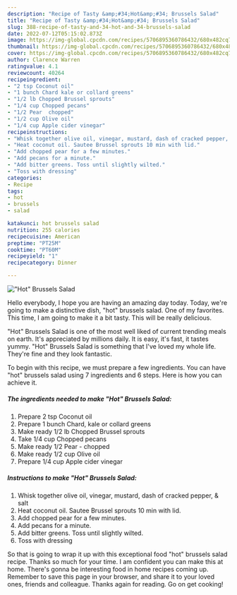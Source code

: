 ```yaml
---
description: "Recipe of Tasty &amp;#34;Hot&amp;#34; Brussels Salad"
title: "Recipe of Tasty &amp;#34;Hot&amp;#34; Brussels Salad"
slug: 388-recipe-of-tasty-and-34-hot-and-34-brussels-salad
date: 2022-07-12T05:15:02.873Z
image: https://img-global.cpcdn.com/recipes/5706895360786432/680x482cq70/hot-brussels-salad-recipe-main-photo.jpg
thumbnail: https://img-global.cpcdn.com/recipes/5706895360786432/680x482cq70/hot-brussels-salad-recipe-main-photo.jpg
cover: https://img-global.cpcdn.com/recipes/5706895360786432/680x482cq70/hot-brussels-salad-recipe-main-photo.jpg
author: Clarence Warren
ratingvalue: 4.1
reviewcount: 40264
recipeingredient:
- "2 tsp Coconut oil"
- "1 bunch Chard kale or collard greens"
- "1/2 lb Chopped Brussel sprouts"
- "1/4 cup Chopped pecans"
- "1/2 Pear  chopped"
- "1/2 cup Olive oil"
- "1/4 cup Apple cider vinegar"
recipeinstructions:
- "Whisk together olive oil, vinegar, mustard, dash of cracked pepper, &amp; salt"
- "Heat coconut oil. Sautee Brussel sprouts 10 min with lid."
- "Add chopped pear for a few minutes."
- "Add pecans for a minute."
- "Add bitter greens. Toss until slightly wilted."
- "Toss with dressing"
categories:
- Recipe
tags:
- hot
- brussels
- salad

katakunci: hot brussels salad 
nutrition: 255 calories
recipecuisine: American
preptime: "PT25M"
cooktime: "PT60M"
recipeyield: "1"
recipecategory: Dinner

---
```



![&#34;Hot&#34; Brussels Salad](https://img-global.cpcdn.com/recipes/5706895360786432/680x482cq70/hot-brussels-salad-recipe-main-photo.jpg)

Hello everybody, I hope you are having an amazing day today. Today, we're going to make a distinctive dish, &#34;hot&#34; brussels salad. One of my favorites. This time, I am going to make it a bit tasty. This will be really delicious.



&#34;Hot&#34; Brussels Salad is one of the most well liked of current trending meals on earth. It's appreciated by millions daily. It is easy, it's fast, it tastes yummy. &#34;Hot&#34; Brussels Salad is something that I've loved my whole life. They're fine and they look fantastic.


To begin with this recipe, we must prepare a few ingredients. You can have &#34;hot&#34; brussels salad using 7 ingredients and 6 steps. Here is how you can achieve it.

<!--inarticleads1-->

##### The ingredients needed to make &#34;Hot&#34; Brussels Salad:

1. Prepare 2 tsp Coconut oil
1. Prepare 1 bunch Chard, kale or collard greens
1. Make ready 1/2 lb Chopped Brussel sprouts
1. Take 1/4 cup Chopped pecans
1. Make ready 1/2 Pear - chopped
1. Make ready 1/2 cup Olive oil
1. Prepare 1/4 cup Apple cider vinegar




<!--inarticleads2-->

##### Instructions to make &#34;Hot&#34; Brussels Salad:

1. Whisk together olive oil, vinegar, mustard, dash of cracked pepper, &amp; salt
1. Heat coconut oil. Sautee Brussel sprouts 10 min with lid.
1. Add chopped pear for a few minutes.
1. Add pecans for a minute.
1. Add bitter greens. Toss until slightly wilted.
1. Toss with dressing




So that is going to wrap it up with this exceptional food &#34;hot&#34; brussels salad recipe. Thanks so much for your time. I am confident you can make this at home. There's gonna be interesting food in home recipes coming up. Remember to save this page in your browser, and share it to your loved ones, friends and colleague. Thanks again for reading. Go on get cooking!
